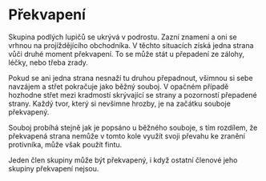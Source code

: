 # Překvapení

Skupina podlých lupičů se ukrývá v podrostu. Zazní znamení a oni se
vrhnou na projíždějícího obchodníka. V těchto situacích získá jedna
strana vůči druhé moment překvapení. To se může stát u přepadení ze
zálohy, léčky, nebo třeba zrady.

Pokud se ani jedna strana nesnaží tu druhou přepadnout, všimnou si sebe
navzájem a střet pokračuje jako běžný souboj. V opačném případě hozhodne
střet mezi kradmostí skrývající se strany a pozorností přepadené strany.
Každý tvor, který si nevšimne hrozby, je na začátku souboje překvapený.

Souboj probíhá stejně jak je popsáno u běžného souboje, s tím rozdílem,
že překvapená strana nemůže v tomto kole využít svoji převahu ke zranění
protivníka, může však použít fintu.

Jeden člen skupiny může být překvapený, i když ostatní členové jeho
skupiny překvapení nejsou.
